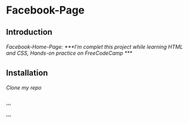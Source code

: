 # Facebook-Page

## Introduction
###### Facebook-Home-Page: ***I'm complet this project while learning HTML and CSS, Hands-on practice on FreeCodeCamp *** 

## Installation
###### Clone my repo

'''


'''




